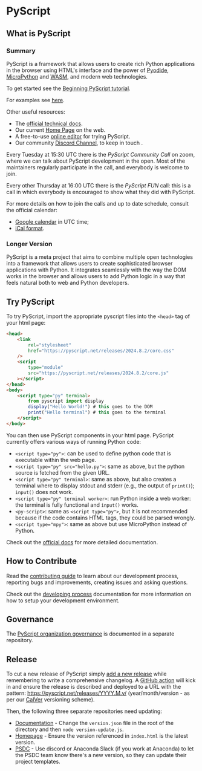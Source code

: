 # PyScript

## What is PyScript

### Summary

PyScript is a framework that allows users to create rich Python applications in the browser using HTML's interface and the power of [Pyodide](https://pyodide.org/en/stable/), [MicroPython](https://micropython.org/) and [WASM](https://webassembly.org/), and modern web technologies.

To get started see the [Beginning PyScript tutorial](https://docs.pyscript.net/latest/beginning-pyscript/).

For examples see [here](https://pyscript.com/@examples).

Other useful resources:

-   The [official technical docs](https://docs.pyscript.net/).
-   Our current [Home Page](https://pyscript.net/) on the web.
-   A free-to-use [online editor](https://pyscript.com/) for trying PyScript.
-   Our community [Discord Channel](https://discord.gg/BYB2kvyFwm), to keep in touch .

Every Tuesday at 15:30 UTC there is the _PyScript Community Call_ on zoom, where we can talk about PyScript development in the open. Most of the maintainers regularly participate in the call, and everybody is welcome to join.

Every other Thursday at 16:00 UTC there is the _PyScript FUN_ call: this is a call in which everybody is encouraged to show what they did with PyScript.

For more details on how to join the calls and up to date schedule, consult the official calendar:

-   [Google calendar](https://calendar.google.com/calendar/u/0/embed?src=d3afdd81f9c132a8c8f3290f5cc5966adebdf61017fca784eef0f6be9fd519e0@group.calendar.google.com&ctz=UTC) in UTC time;
-   [iCal format](https://calendar.google.com/calendar/ical/d3afdd81f9c132a8c8f3290f5cc5966adebdf61017fca784eef0f6be9fd519e0%40group.calendar.google.com/public/basic.ics).

### Longer Version

PyScript is a meta project that aims to combine multiple open technologies into a framework that allows users to create sophisticated browser applications with Python. It integrates seamlessly with the way the DOM works in the browser and allows users to add Python logic in a way that feels natural both to web and Python developers.

## Try PyScript

To try PyScript, import the appropriate pyscript files into the `<head>` tag of your html page:

```html
<head>
    <link
        rel="stylesheet"
        href="https://pyscript.net/releases/2024.8.2/core.css"
    />
    <script
        type="module"
        src="https://pyscript.net/releases/2024.8.2/core.js"
    ></script>
</head>
<body>
    <script type="py" terminal>
        from pyscript import display
        display("Hello World!") # this goes to the DOM
        print("Hello terminal") # this goes to the terminal
    </script>
</body>
```

You can then use PyScript components in your html page. PyScript currently offers various ways of running Python code:

-   `<script type="py">`: can be used to define python code that is executable within the web page.
-   `<script type="py" src="hello.py">`: same as above, but the python source is fetched from the given URL.
-   `<script type="py" terminal>`: same as above, but also creates a terminal where to display stdout and stderr (e.g., the output of `print()`); `input()` does not work.
-   `<script type="py" terminal worker>`: run Python inside a web worker: the terminal is fully functional and `input()` works.
-   `<py-script>`: same as `<script type="py">`, but it is not recommended because if the code contains HTML tags, they could be parsed wrongly.
-   `<script type="mpy">`: same as above but use MicroPython instead of Python.

Check out the [official docs](https://docs.pyscript.net/) for more detailed documentation.

## How to Contribute

Read the [contributing guide](https://docs.pyscript.net/latest/contributing/) to learn about our development process, reporting bugs and improvements, creating issues and asking questions.

Check out the [developing process](https://docs.pyscript.net/latest/developers/) documentation for more information on how to setup your development environment.

## Governance

The [PyScript organization governance](https://github.com/pyscript/governance) is documented in a separate repository.

## Release

To cut a new release of PyScript simply
[add a new release](https://github.com/pyscript/pyscript/releases) while
remembering to write a comprehensive changelog. A [GitHub action](https://github.com/pyscript/pyscript/blob/main/.github/workflows/publish-release.yml)
will kick in and ensure the release is described and deployed to a URL with the
pattern: https://pyscript.net/releases/YYYY.M.v/ (year/month/version - as per
our [CalVer](https://calver.org/) versioning scheme).

Then, the following three separate repositories need updating:

-   [Documentation](https://github.com/pyscript/docs) - Change the `version.json`
    file in the root of the directory and then `node version-update.js`.
-   [Homepage](https://github.com/pyscript/pyscript.net) - Ensure the version
    referenced in `index.html` is the latest version.
-   [PSDC](https://pyscript.com) - Use discord or Anaconda Slack (if you work at
    Anaconda) to let the PSDC team know there's a new version, so they can update
    their project templates.
